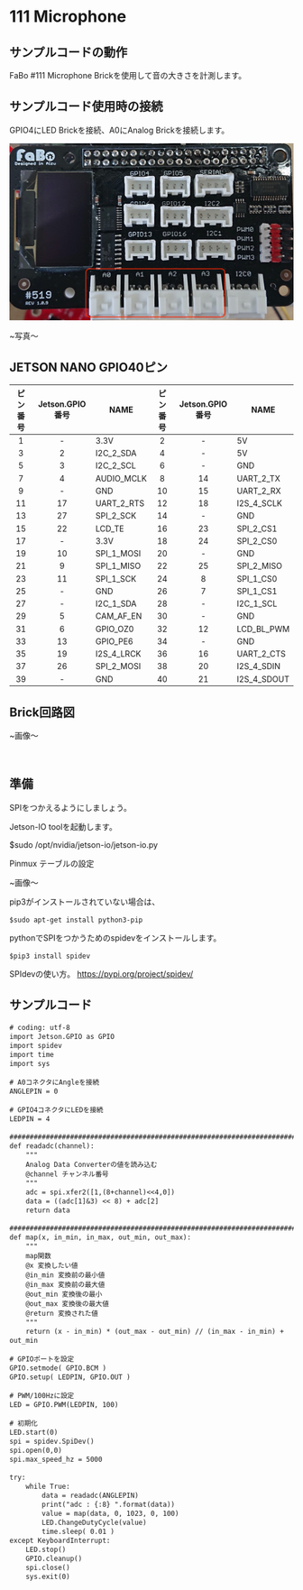 # 111 Microphone

## サンプルコードの動作

FaBo #111 Microphone Brickを使用して音の大きさを計測します。

## サンプルコード使用時の接続

GPIO4にLED Brickを接続、A0にAnalog Brickを接続します。

![](./img/Analogpinass.jpg)


~写真〜

## JETSON NANO GPIO40ピン
| ピン番号 |  Jetson.GPIO番号  |  NAME  | ピン番号 |  Jetson.GPIO番号  |  NAME  |
| :---: | :---: |---- | :---: | :---: |---- |
|  1  | - |  3.3V  | 2 | - |  5V  |
|  3  | 2 |  I2C_2_SDA  | 4  | - |  5V  |
|  5  | 3 |  I2C_2_SCL  | 6  | - |  GND  |
|  7  | 4 |  AUDIO_MCLK  | 8 | 14 |  UART_2_TX  |
|  9  | - |  GND  | 10  | 15 |  UART_2_RX  |
|  11  | 17 |  UART_2_RTS  | 12  | 18 |  I2S_4_SCLK  |
|  13  | 27 |  SPI_2_SCK  | 14  | - |  GND  |
|  15 | 22 |  LCD_TE  | 16  | 23 |  SPI_2_CS1  |
|  17  | - |  3.3V  | 18  | 24 |  SPI_2_CS0  |
|  19  | 10 |  SPI_1_MOSI  | 20  | - |  GND  |
|  21  | 9 |  SPI_1_MISO  | 22  | 25 |  SPI_2_MISO  |
|  23  | 11 |  SPI_1_SCK  | 24  | 8 |  SPI_1_CS0  |
|  25  | - |  GND  | 26  | 7 |  SPI_1_CS1  |
|  27  | - |  I2C_1_SDA  | 28  | - |  I2C_1_SCL  |
|  29  | 5 |  CAM_AF_EN  | 30  | - |  GND  |
|  31  | 6 |  GPIO_OZ0  | 32  | 12 |  LCD_BL_PWM  |
|  33  | 13 |  GPIO_PE6  | 34  |  - |  GND  |
|  35  | 19 |  I2S_4_LRCK  | 36  | 16 |  UART_2_CTS  |
|  37  | 26 |  SPI_2_MOSI  | 38  | 20 |  I2S_4_SDIN  |
|  39  | - |  GND  | 40  | 21 |  I2S_4_SDOUT  |

## Brick回路図

~画像〜

<br>


## 準備
SPIをつかえるようにしましょう。

Jetson-IO toolを起動します。

$sudo /opt/nvidia/jetson-io/jetson-io.py

Pinmux テーブルの設定

~画像〜

pip3がインストールされていない場合は、
```
$sudo apt-get install python3-pip
```

pythonでSPIをつかうためのspidevをインストールします。

```
$pip3 install spidev
```

SPIdevの使い方。
https://pypi.org/project/spidev/

## サンプルコード

```
# coding: utf-8
import Jetson.GPIO as GPIO
import spidev
import time
import sys

# A0コネクタにAngleを接続
ANGLEPIN = 0

# GPIO4コネクタにLEDを接続
LEDPIN = 4

#######################################################################
def readadc(channel):
    """
    Analog Data Converterの値を読み込む
    @channel チャンネル番号
    """
    adc = spi.xfer2([1,(8+channel)<<4,0])
    data = ((adc[1]&3) << 8) + adc[2]
    return data

#######################################################################
def map(x, in_min, in_max, out_min, out_max):
    """
    map関数
    @x 変換したい値
    @in_min 変換前の最小値
    @in_max 変換前の最大値
    @out_min 変換後の最小
    @out_max 変換後の最大値
    @return 変換された値
    """
    return (x - in_min) * (out_max - out_min) // (in_max - in_min) + out_min

# GPIOポートを設定
GPIO.setmode( GPIO.BCM )
GPIO.setup( LEDPIN, GPIO.OUT )

# PWM/100Hzに設定
LED = GPIO.PWM(LEDPIN, 100)

# 初期化
LED.start(0)
spi = spidev.SpiDev()
spi.open(0,0)
spi.max_speed_hz = 5000

try:
    while True:
        data = readadc(ANGLEPIN)
        print("adc : {:8} ".format(data))
        value = map(data, 0, 1023, 0, 100)
        LED.ChangeDutyCycle(value)
        time.sleep( 0.01 )
except KeyboardInterrupt:
    LED.stop()
    GPIO.cleanup()
    spi.close()
    sys.exit(0)
```

